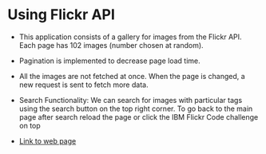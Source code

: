 # Using Flickr API 

* This application consists of a gallery for images from the Flickr API. Each page has 102 images (number chosen at random).
* Pagination is implemented to decrease page load time. 
* All the images are not fetched at once. When the page is changed, a new request is sent to fetch more data.
* Search Functionality: We can search for images with particular tags using the search button on the top right corner. To go back to the main page after search reload the page or click the IBM Flickr Code challenge on top

* [Link to web page](https://shrutikk.github.io/FlickrNASA/)
